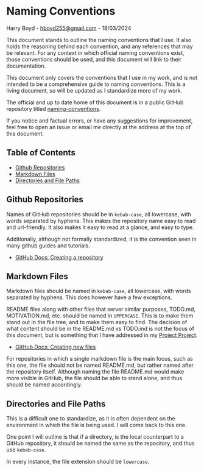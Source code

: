 # Naming Conventions

Harry Boyd - hboyd255@gmail.com - 18/03/2024

This document stands to outline the naming conventions that I use. It also holds
the reasoning behind each convention, and any references that may be relevant.
For any context in which official naming conventions exist, those conventions
should be used, and this document will link to their documentation.

This document only covers the conventions that I use in my work, and is not
intended to be a comprehensive guide to naming conventions. This is a living
document, so will be updated as I standardize more of my work.

The official and up to date home of this document is in a public GitHub
repository titled
[naming-conventions](https://github.com/HBoyd255/naming-conventions/blob/main/naming-conventions.md).

If you notice and factual errors, or have any suggestions for improvement, feel
free to open an issue or email me directly at the address at the top of this
document.

## Table of Contents

- [Github Repositories](#github-repositories)
- [Markdown Files](#markdown-files)
- [Directories and File Paths](#directories-and-file-paths)

## Github Repositories

Names of GitHub repositories should be in `kebab-case`, all lowercase, with
words separated by hyphens. This makes the repository name easy to read and
url-friendly. It also makes it easy to read at a glance, and easy to type.

Additionally, although not formally standardized, it is the convention seen in
many github guides and tutorials.

- [GitHub Docs: Creating a repository](https://docs.github.com/en/get-started/quickstart/create-a-repo)

## Markdown Files

Markdown files should be named in `kebab-case`, all lowercase, with words
separated by hyphens. This does however have a few exceptions.

README files along with other files that server similar purposes, TODO.md,
MOTIVATION.md, etc. should be named in `UPPERCASE`. This is to make them stand
out in the file tree, and to make them easy to find. The decision of what
content should be in the README.md vs TODO.md is not the focus of this document,
but is something that I have addressed in my [Project Project]().

- [GitHub Docs: Creating new files](https://docs.github.com/en/repositories/working-with-files/managing-files/adding-a-file-to-a-repository)

For repositories in which a single markdown file is the main focus, such as this
one, the file should not be named README.md, but rather named after the
repository itself. Although naming the file README.md would make more visible in
GitHub, the file should be able to stand alone, and thus should be named
accordingly.

## Directories and File Paths

This is a difficult one to standardize, as it is often dependent on the
environment in which the file is being used. I will come back to this one.

One point I will outline is that if a directory, is the local counterpart to a
GitHub repository, it should be named the same as the repository, and thus use
`kebab-case`.

In every instance, the file extension should be `lowercase`.
